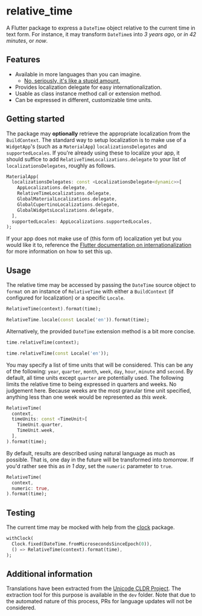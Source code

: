 # relative_time

A Flutter package to express a `DateTime` object relative to the current time in text form. For instance, it may transform `DateTime`s into *3 years ago*, or *in 42 minutes*, or *now*.

## Features

- Available in more languages than you can imagine.
    - [No, seriously, it's like a stupid amount.](https://github.com/Mosc/relative_time/tree/master/lib/src/l10n)
- Provides localization delegate for easy internationalization.
- Usable as class instance method call or extension method.
- Can be expressed in different, customizable time units.

## Getting started

The package may **optionally** retrieve the appropriate localization from the `BuildContext`. The standard way to setup localization is to make use of a `WidgetApp`'s (such as a `MaterialApp`) `localizationsDelegates` and `supportedLocales`. If you're already using these to localize your app, it should suffice to add `RelativeTimeLocalizations.delegate` to your list of `localizationsDelegates`, roughly as follows.

```dart
MaterialApp(
  localizationsDelegates: const <LocalizationsDelegate<dynamic>>[
    AppLocalizations.delegate,
    RelativeTimeLocalizations.delegate,
    GlobalMaterialLocalizations.delegate,
    GlobalCupertinoLocalizations.delegate,
    GlobalWidgetsLocalizations.delegate,
  ],
  supportedLocales: AppLocalizations.supportedLocales,
);
```

If your app does not make use of (this form of) localization yet but you would like it to, reference the [Flutter documentation on internationalization](https://docs.flutter.dev/development/accessibility-and-localization/internationalization) for more information on how to set this up.

## Usage

The relative time may be accessed by passing the `DateTime` source object to `format` on an instance of `RelativeTime` with either a `BuildContext` (if configured for localization) or a specific `Locale`.

```dart
RelativeTime(context).format(time);
```

```dart
RelativeTime.locale(const Locale('en')).format(time);
```

Alternatively, the provided `DateTime` extension method is a bit more concise.

```dart
time.relativeTime(context);
```

```dart
time.relativeTime(const Locale('en'));
```

You may specify a list of time units that will be considered. This can be any of the following: `year`, `quarter`, `month`, `week`, `day`, `hour`, `minute` and `second`. By default, all time units except `quarter` are potentially used. The following limits the relative time to being expressed in quarters and weeks. No judgement here. Because weeks are the most granular time unit specified, anything less than one week would be represented as *this week*.

```dart
RelativeTime(
  context, 
  timeUnits: const <TimeUnit>[
    TimeUnit.quarter,
    TimeUnit.week,
  ],
).format(time);
```

By default, results are described using natural language as much as possible. That is, one day in the future will be transformed into *tomorrow*. If you'd rather see this as *in 1 day*, set the `numeric` parameter to `true`.

```dart
RelativeTime(
  context,
  numeric: true,
).format(time);
```

## Testing

The current time may be mocked with help from the [clock](https://pub.dev/packages/clock) package.

```dart
withClock(
  Clock.fixed(DateTime.fromMicrosecondsSinceEpoch(0)),
  () => RelativeTime(context).format(time),
);
```

## Additional information

Translations have been extracted from the [Unicode CLDR Project](https://cldr.unicode.org/). The extraction tool for this purpose is available in the `dev` folder. Note that due to the automated nature of this process, PRs for language updates will not be considered.